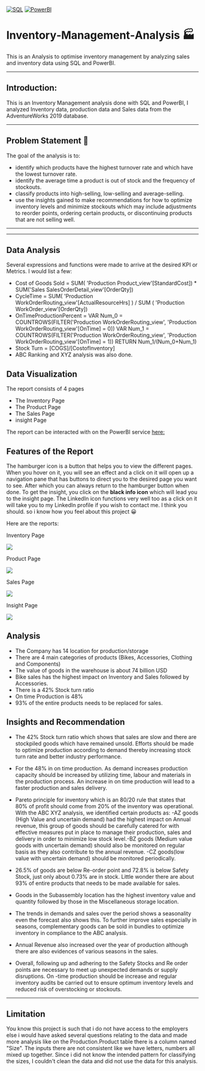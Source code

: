 [![SQL](https://img.shields.io/badge/SQL-%230072C6.svg?style=flat&logo=Microsoft%20SQL%20Server&logoColor=white)](https://www.microsoft.com/sql-server)
[![PowerBI](https://img.shields.io/badge/PowerBI-%23F2C811.svg?style=flat&logo=power-bi&logoColor=white)](https://powerbi.microsoft.com/)

# Inventory‑Management‑Analysis 🏭
This is an Analysis to optimise inventory management  by analyzing sales and inventory data using SQL and PowerBI.


---

## Introduction:
This is an Inventory Management analysis done with SQL and PowerBI, I analyzed Inventory data, production data and Sales data from the AdventureWorks 2019 database. 


---
## Problem Statement 🎯

The goal of the analysis is to:
- identify which products have the highest turnover rate and which have the lowest turnover rate.
- identify the average time a product is out of stock and the frequency of stockouts.
- classify products into high-selling, low-selling and average-selling. 
- use the insights gained to make recommendations for how to optimize inventory levels and minimize stockouts which may include adjustments to reorder points, ordering certain products, or discontinuing products that are not selling well.
 ----
 
 
---
## Data Analysis

Several expressions and functions were made to arrive at the desired KPI or Metrics.  I would list a few:


-  Cost of Goods Sold = SUM( 'Production Product_view'[StandardCost]) * SUM('Sales SalesOrderDetail_view'[OrderQty])
-  CycleTime = SUM( 'Production WorkOrderRouting_view'[ActualResourceHrs] ) / SUM ( 'Production WorkOrder_view'[OrderQty])
- OnTimeProductionPercent = 
  VAR Num_0 = COUNTROWS(FILTER('Production WorkOrderRouting_view', 'Production WorkOrderRouting_view'[OnTime] = 0))
  VAR Num_1 = COUNTROWS(FILTER('Production WorkOrderRouting_view', 'Production WorkOrderRouting_view'[OnTime] = 1))
  RETURN 
  Num_1/(Num_0+Num_1)
- Stock Turn = [COGS]/[CostofInventory]
- ABC Ranking and XYZ analysis was also done.



## Data Visualization
The report consists of 4 pages
- The Inventory Page
- The Product Page
- The Sales Page
- insight Page

The report can be interacted with on the PowerBI service [here:](https://app.powerbi.com/view?r=eyJrIjoiNDI0YmQwYjItODQ2MC00YzAyLTlkMjgtMTMxZjExMzA0NzU1IiwidCI6IjM0ODhhMWU5LTQwNmYtNGMzNS04Yjc0LTkyOGUzNDM5Yzc1MCJ9)

## Features of the Report

The hamburger icon is a button that helps you to view the different pages. When you hover on it, you will see an effect and a click on it will open up a navigation pane that has buttons to direct you to the desired page you want to see. After which you can always return to the hamburger button when done. 
To get the insight, you click on the **black info icon** which will lead you to the insight page.
The LinkedIn icon functions very well too as a click on it will take you to my LinkedIn profile if you wish to contact me. I think you should. so i know how you feel about this project :grinning:


Here are the reports:

Inventory Page

![](InventoryPage.png)

Product Page

![](ProductPage.png)

Sales Page

![](SalesPage.png)

Insight Page

![](InsightPage.png)


## Analysis
- The Company has 14 location for production/storage
- There are 4 main categories of products (Bikes, Accessories, Clothing and Components)
- The value of goods in the warehouse is about 74 billion USD
- Bike sales has the highest impact on Inventory and Sales followed by Accessories.
- There is a 42%  Stock turn ratio
- On time Production is 48%
- 93% of the entire products needs to be replaced for sales.


## Insights and Recommendation

- The 42%  Stock turn ratio which shows that sales are slow and there are stockpiled goods which have remained unsold. Efforts should be made to optimize production according to demand thereby increasing stock turn rate and better industry performance.

- For the 48% in on time production. As demand increases production capacity should be increased by utilizing time, labour and materials in the production process. An increase in on time production will lead to a faster production and sales delivery.


- Pareto principle for inventory which is an 80/20 rule that states that 80% of profit should come from 20% of the inventory was operational. With the ABC XYZ analysis, we identified certain products as: -AZ goods (High Value and uncertain demand) had the highest impact on Annual revenue, this group of goods should be  carefully catered for with effective measures put in place to manage their production, sales and delivery in order to minimize low stock level.-BZ goods (Medium value goods with uncertain demand) should also be monitored on regular basis as they also contribute to the annual revenue. -CZ goods(low value with uncertain demand) should be monitored periodically.


- 26.5% of goods are below Re-order point and 72.8% is below Safety Stock, just only about 0.73% are in stock. Little wonder there are about 93% of entire products that needs to be made available for sales. 


- Goods in the Subassembly location has the highest inventory value and quantity followed by those in the Miscellaneous storage location.


- The trends in demands and sales over the period shows a seasonality even the forecast also shows this. To further improve sales especially in seasons, complementary goods can be sold in bundles to optimize inventory in compliance to the ABC analysis.


- Annual Revenue also increased over the year of production although there are also evidences of various seasons in the sales.


- Overall, following up and adhering to the Safety Stocks and Re order points are necessary to meet up unexpected demands or supply disruptions. On -time production should be increase and regular inventory audits be carried out to ensure optimum inventory levels and reduced risk of overstocking or stockouts.

---
## Limitation

You know this project is such that i do not have access to the employers else i would have asked several questions relating to the data and made more analysis like on the Production.Product table there is a column named "Size". The inputs there are not consistent like we have letters, numbers all mixed up together. Since i did not know the intended pattern for classifying the sizes, I couldn't clean the data and did not use the data for this analysis.

